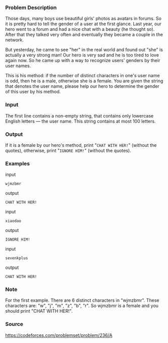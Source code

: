 ### Problem Description

Those days, many boys use beautiful girls' photos as avatars in forums. So it is pretty hard to tell the gender of a user at the first glance. Last year, our hero went to a forum and had a nice chat with a beauty (he thought so). After that they talked very often and eventually they became a couple in the network.

But yesterday, he came to see "her" in the real world and found out "she" is actually a very strong man! Our hero is very sad and he is too tired to love again now. So he came up with a way to recognize users' genders by their user names.

This is his method: if the number of distinct characters in one's user name is odd, then he is a male, otherwise she is a female. You are given the string that denotes the user name, please help our hero to determine the gender of this user by his method.

### Input

The first line contains a non-empty string, that contains only lowercase English letters — the user name. This string contains at most 100 letters.

### Output
If it is a female by our hero's method, print "`CHAT WITH HER!`" (without the quotes), otherwise, print "`IGNORE HIM!`" (without the quotes).

### Examples

input

`wjmzbmr`

output

`CHAT WITH HER!`

input

`xiaodao`

output

`IGNORE HIM!`

input

`sevenkplus`

output

`CHAT WITH HER!`

### Note

For the first example. There are 6 distinct characters in "wjmzbmr". These characters are: "w", "j", "m", "z", "b", "r". So wjmzbmr is a female and you should print "CHAT WITH HER!".

### Source
https://codeforces.com/problemset/problem/236/A